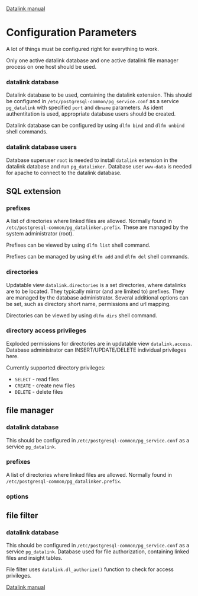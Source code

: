 [Datalink manual](README.md)

Configuration Parameters
========================

A lot of things must be configured right for everything to work.

Only one active datalink database and one active datalink file manager process on one host should be used.

### datalink database
Datalink database to be used, containing the datalink extension.
This should be configured in `/etc/postgresql-common/pg_service.conf` as a service `pg_datalink` with
specified `port` and `dbname` parameters. As ident authentitation is used, appropriate database users should be created.

Datalink database can be configured by using `dlfm bind` and `dlfm unbind` shell commands.

### datalink database users
Database superuser `root` is needed to install `datalink` extension in the datalink database and run `pg_datalinker`.
Database user `www-data` is needed for apache to connect to the datalink database.

SQL extension
-------------

### prefixes
A list of directories where linked files are allowed.
Normally found in `/etc/postgresql-common/pg_datalinker.prefix`.
These are managed by the system administrator (root).

Prefixes can be viewed by using `dlfm list` shell command.

Prefixes can be managed by using `dlfm add` and `dlfm del` shell commands.

### directories
Updatable view `datalink.directories` is a set directories, where datalinks are to be located. 
They typically mirror (and are limited to) prefixes. They are managed by the database administrator.
Several additional options can be set, such as directory short name, permissions and url mapping.

Directories can be viewed by using `dlfm dirs` shell command.

### directory access privileges
Exploded permissions for directories are in updatable view `datalink.access`. 
Database administrator can INSERT/UPDATE/DELETE individual privileges here.

Currently supported directory privileges:
- `SELECT` - read files
- `CREATE` - create new files
- `DELETE` - delete files

file manager
------------

### datalink database
This should be configured in `/etc/postgresql-common/pg_service.conf` as a service `pg_datalink`.

### prefixes
A list of directories where linked files are allowed.
Normally found in `/etc/postgresql-common/pg_datalinker.prefix`.

### options


file filter
-----------

### datalink database
This should be configured in `/etc/postgresql-common/pg_service.conf` as a service `pg_datalink`.
Database used for file authorization, containing linked files and insight tables.

File filter uses `datalink.dl_authorize()` function to check for access privileges.

[Datalink manual](README.md)
